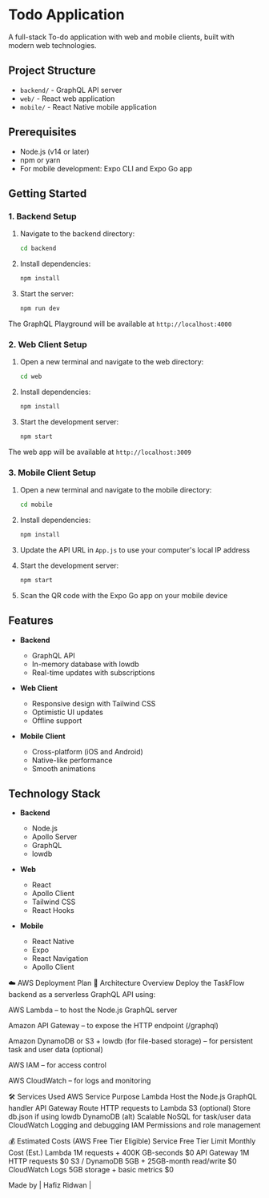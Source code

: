 # Todo Application

A full-stack To-do application with web and mobile clients, built with modern web technologies.

## Project Structure

- `backend/` - GraphQL API server
- `web/` - React web application
- `mobile/` - React Native mobile application

## Prerequisites

- Node.js (v14 or later)
- npm or yarn
- For mobile development: Expo CLI and Expo Go app

## Getting Started

### 1. Backend Setup

1. Navigate to the backend directory:
   ```bash
   cd backend
   ```

2. Install dependencies:
   ```bash
   npm install
   ```

3. Start the server:
   ```bash
   npm run dev
   ```

The GraphQL Playground will be available at `http://localhost:4000`

### 2. Web Client Setup

1. Open a new terminal and navigate to the web directory:
   ```bash
   cd web
   ```

2. Install dependencies:
   ```bash
   npm install
   ```

3. Start the development server:
   ```bash
   npm start
   ```

The web app will be available at `http://localhost:3009`

### 3. Mobile Client Setup

1. Open a new terminal and navigate to the mobile directory:
   ```bash
   cd mobile
   ```

2. Install dependencies:
   ```bash
   npm install
   ```

3. Update the API URL in `App.js` to use your computer's local IP address

4. Start the development server:
   ```bash
   npm start
   ```

5. Scan the QR code with the Expo Go app on your mobile device

## Features

- **Backend**
  - GraphQL API
  - In-memory database with lowdb
  - Real-time updates with subscriptions

- **Web Client**
  - Responsive design with Tailwind CSS
  - Optimistic UI updates
  - Offline support

- **Mobile Client**
  - Cross-platform (iOS and Android)
  - Native-like performance
  - Smooth animations

## Technology Stack

- **Backend**
  - Node.js
  - Apollo Server
  - GraphQL
  - lowdb

- **Web**
  - React
  - Apollo Client
  - Tailwind CSS
  - React Hooks

- **Mobile**
  - React Native
  - Expo
  - React Navigation
  - Apollo Client

☁️ AWS Deployment Plan
🔧 Architecture Overview
Deploy the TaskFlow backend as a serverless GraphQL API using:

AWS Lambda – to host the Node.js GraphQL server

Amazon API Gateway – to expose the HTTP endpoint (/graphql)

Amazon DynamoDB or S3 + lowdb (for file-based storage) – for persistent task and user data (optional)

AWS IAM – for access control

AWS CloudWatch – for logs and monitoring

🛠️ Services Used
AWS Service	Purpose
Lambda	Host the Node.js GraphQL handler
API Gateway	Route HTTP requests to Lambda
S3 (optional)	Store db.json if using lowdb
DynamoDB (alt)	Scalable NoSQL for task/user data
CloudWatch	Logging and debugging
IAM	Permissions and role management

💰 Estimated Costs (AWS Free Tier Eligible)
Service	Free Tier Limit	Monthly Cost (Est.)
Lambda	1M requests + 400K GB-seconds	$0
API Gateway	1M HTTP requests	$0
S3 / DynamoDB	5GB + 25GB-month read/write	$0
CloudWatch Logs	5GB storage + basic metrics	$0


Made by | Hafiz Ridwan |
